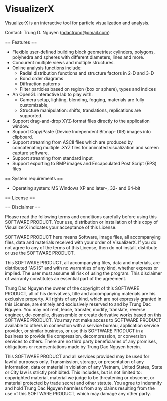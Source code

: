# VisualizerX

VisualizerX is an interactive tool for particle visualization and analysis.

Contact: Trung D. Nguyen (ndactrung@gmail.com)

== Features ==

- Flexible user-defined building block geometries: cylinders, polygons, polyhedra and
spheres with different diameters, lines and more.
- Concurent multiple views and multiple structures.
- Online analysis functions include:
  + Radial distribution functions and structure factors in 2-D and 3-D
  + Bond order diagrams
  + Diffraction patterns
  + Filter particles based on region (box or sphere), types and indices
- An OpenGL interactive lab to play with: 
  + Camera setup, lighting, blending, fogging, materials are fully customizable,
  + Structure manipulation: shifts, translations, replications are supported.
- Support drag-and-drop XYZ-format files directly to the application window.
- Support Copy/Paste (Device Independent Bitmap- DIB) images into clipboard.
- Support streaming from ASCII files which are produced by concatenating multiple .XYZ files
for animated visualization and screen capture software.
- Support streaming from standard input
- Support exporting to BMP images and Encapsulated Post Script (EPS) files

== System requirements ==

- Operating system: MS Windows XP and later+, 32- and 64-bit

== License ==

== Disclaimer ==

Please read the following terms and conditions carefully before using this SOFTWARE PRODUCT. Your use, distribution or installation of this copy of VisualizerX indicates your acceptance of this License.

SOFTWARE PRODUCT here means Software, image files, all accompanying files, data and materials received with your order of VisualizerX. If you do not agree to any of the terms of this License, then do not install, distribute or use the SOFTWARE PRODUCT. 

This SOFTWARE PRODUCT, all accompanying files, data and materials, are distributed "AS IS" and with no warranties of any kind, whether express or implied. The user must assume all risk of using the program. This disclaimer of warranty constitutes an essential part of the agreement. 

Trung Dac Nguyen the owner of the copyright of this SOFTWARE PRODUCT, all of his derivatives, title and accompanying materials are his exclusive property. All rights of any kind, which are not expressly granted in this License, are entirely and exclusively reserved to and by Trung Dac Nguyen. You may not rent, lease, transfer, modify, translate, reverse engineer, de-compile, disassemble or create derivative works based on this SOFTWARE PRODUCT. You may not make access to SOFTWARE PRODUCT available to others in connection with a service bureau, application service provider, or similar business, or use this SOFTWARE PRODUCT in a business to provide file compression, decompression, or conversion services to others. There are no third party beneficiaries of any promises, obligations or representations made by Trung Dac Nguyen herein.

This SOFTWARE PRODUCT and all services provided may be used for lawful purposes only. Transmission, storage, or presentation of any information, data or material in violation of any Vietnam, United States, State or City law is strictly prohibited. This includes, but is not limited to: copyrighted material, material we judge to be threatening or obscene, or material protected by trade secret and other statute. You agree to indemnify and hold Trung Dac Nguyen harmless from any claims resulting from the use of this SOFTWARE PRODUCT, which may damage any other party.
